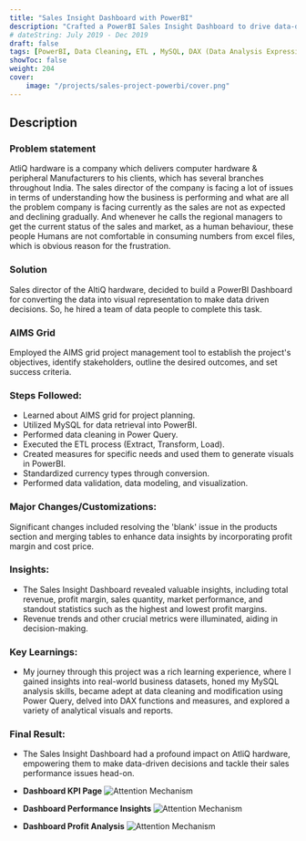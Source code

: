```yaml
---
title: "Sales Insight Dashboard with PowerBI"
description: "Crafted a PowerBI Sales Insight Dashboard to drive data-driven decisions and tackle sales performance challenges at AtliQ hardware"
# dateString: July 2019 - Dec 2019
draft: false
tags: [PowerBI, Data Cleaning, ETL , MySQL, DAX (Data Analysis Expressions), Data Modeling, Data Visualization, SQL]
showToc: false
weight: 204
cover:
    image: "/projects/sales-project-powerbi/cover.png"
--- 
```

<!-- ### 🔗 [GitHub](https://github.com/OpenQuad-RMI/openquad) -->

## Description

### Problem statement
AtliQ hardware is a company which delivers computer hardware & peripheral Manufacturers to his clients, which has several branches throughout India. The sales director of the company is facing a lot of issues in terms of understanding how the business is performing and what are all the problem company is facing currently as the sales are not as expected and declining gradually. And whenever he calls the regional managers to get the current status of the sales and market, as a human behaviour, these people Humans are not comfortable in consuming numbers from excel files, which is obvious reason for the frustration.

### Solution
Sales director of the AltiQ hardware, decided to build a PowerBI Dashboard for converting the data into visual representation to make data driven decisions. So, he hired a team of data people to complete this task.

### AIMS Grid
Employed the AIMS grid project management tool to establish the project's objectives, identify stakeholders, outline the desired outcomes, and set success criteria.

### Steps Followed:

- Learned about AIMS grid for project planning.
- Utilized MySQL for data retrieval into PowerBI.
- Performed data cleaning in Power Query.
- Executed the ETL process (Extract, Transform, Load).
- Created measures for specific needs and used them to generate visuals in PowerBI.
- Standardized currency types through conversion.
- Performed data validation, data modeling, and visualization.

### Major Changes/Customizations:

Significant changes included resolving the 'blank' issue in the products section and merging tables to enhance data insights by incorporating profit margin and cost price.

### Insights:

- The Sales Insight Dashboard revealed valuable insights, including total revenue, profit margin, sales quantity, market performance, and standout statistics such as the highest and lowest profit margins.
- Revenue trends and other crucial metrics were illuminated, aiding in decision-making.

### Key Learnings:

- My journey through this project was a rich learning experience, where I gained insights into real-world business datasets, honed my MySQL analysis skills, became adept at data cleaning and modification using Power Query, delved into DAX functions and measures, and explored a variety of analytical visuals and reports.

### Final Result:

- The Sales Insight Dashboard had a profound impact on AtliQ hardware, empowering them to make data-driven decisions and tackle their sales performance issues head-on.

- **Dashboard KPI Page**
![Attention Mechanism](/projects/sales-project-powerbi/KPI_dashboard.png)

- **Dashboard Performance Insights**
![Attention Mechanism](/projects/sales-project-powerbi/Performance_Insights.png)

- **Dashboard Profit Analysis**
![Attention Mechanism](/projects/sales-project-powerbi/Profit_Analysis.png)
